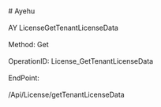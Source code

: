 <br>#     Ayehu</br>
<br>AY LicenseGetTenantLicenseData</br>
<br>Method: Get</br>
<br>OperationID: License_GetTenantLicenseData</br>
<br>EndPoint:</br>
<br>/Api/License/getTenantLicenseData</br>

